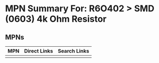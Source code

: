 



# MPN Summary For: R6O402 > SMD (0603) 4k Ohm Resistor

## MPNs
  

|MPN|Direct Links|Search Links|
| :--- | :--- | :--- |
||||
